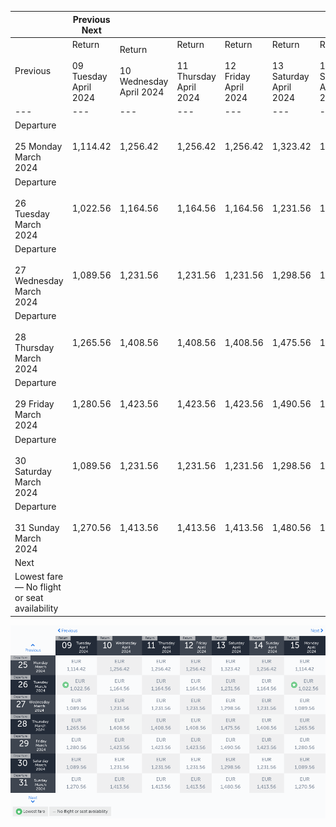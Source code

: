 |     | Previous Next |     |     |     |     |     |     |
| --- | --- | --- | --- | --- | --- | --- | --- |
| Previous | Return<br><br>09 Tuesday April 2024 | Return<br><br>10 Wednesday April 2024 | Return<br><br>11 Thursday April 2024 | Return<br><br>12 Friday April 2024 | Return<br><br>13 Saturday April 2024 | Return<br><br>14 Sunday April 2024 | Return<br><br>15 Monday April 2024 |
| --- | --- | --- | --- | --- | --- | --- | --- |
| Departure<br><br>25 Monday March 2024 | 1,114.42 | 1,256.42 | 1,256.42 | 1,256.42 | 1,323.42 | 1,256.42 | 1,114.42 |
| Departure<br><br>26 Tuesday March 2024 | 1,022.56 | 1,164.56 | 1,164.56 | 1,164.56 | 1,231.56 | 1,164.56 | 1,022.56 |
| Departure<br><br>27 Wednesday March 2024 | 1,089.56 | 1,231.56 | 1,231.56 | 1,231.56 | 1,298.56 | 1,231.56 | 1,089.56 |
| Departure<br><br>28 Thursday March 2024 | 1,265.56 | 1,408.56 | 1,408.56 | 1,408.56 | 1,475.56 | 1,408.56 | 1,265.56 |
| Departure<br><br>29 Friday March 2024 | 1,280.56 | 1,423.56 | 1,423.56 | 1,423.56 | 1,490.56 | 1,423.56 | 1,280.56 |
| Departure<br><br>30 Saturday March 2024 | 1,089.56 | 1,231.56 | 1,231.56 | 1,231.56 | 1,298.56 | 1,231.56 | 1,089.56 |
| Departure<br><br>31 Sunday March 2024 | 1,270.56 | 1,413.56 | 1,413.56 | 1,413.56 | 1,480.56 | 1,413.56 | 1,270.56 |
| Next |
| Lowest fare — No flight or seat availability |     |     |     |     |     |     |     |

![](turkish-airlines.png)